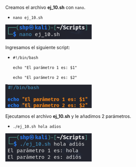 Creamos el archivo **ej_10.sh** con `nano`.
- `nano ej_10.sh`

 <img src="src/nano10.png" alt="nano" width="270" />

Ingresamos el siguiente script:
- `#!/bin/bash` <p>
  `echo "El parámetro 1 es: $1"` <p>
  `echo "El parámetro 2 es: $2"` <p>

 <img src="src/parametros.png" alt="parametros" width="270" />

  Ejecutamos el archivo **ej_10.sh** y le añadimos 2 parámetros.
- `./ej_10.sh hola adios`

 <img src="src/adios.png" alt="adios" width="270" />
